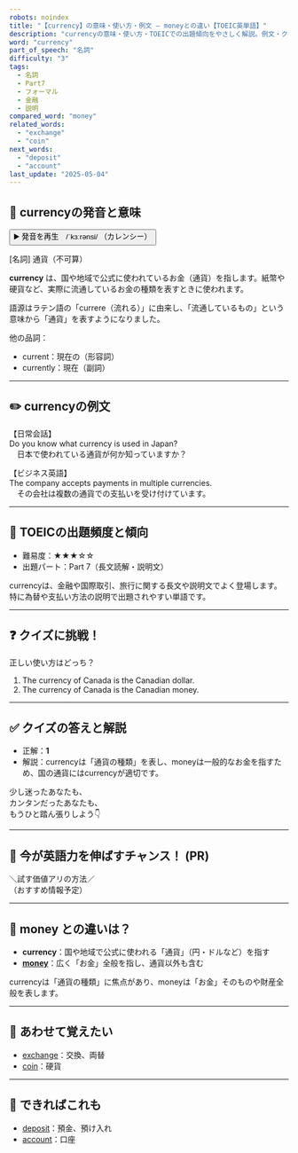 ```yaml
---
robots: noindex
title: "【currency】の意味・使い方・例文 ― moneyとの違い【TOEIC英単語】"
description: "currencyの意味・使い方・TOEICでの出題傾向をやさしく解説。例文・クイズ付きでmoneyとの違いもわかりやすく学べます。"
word: "currency"
part_of_speech: "名詞"
difficulty: "3"
tags:
  - 名詞
  - Part7
  - フォーマル
  - 金融
  - 説明
compared_word: "money"
related_words:
  - "exchange"
  - "coin"
next_words:
  - "deposit"
  - "account"
last_update: "2025-05-04"
---
```


## 🔰 currencyの発音と意味

<button class="play-audio" onclick="playTTS('currency')">
  <span class="play-audio-main">
    ▶️ 発音を再生　/ˈkɜːrənsi/
  </span>
  <span class="play-audio-sub">
    （カレンシー）
  </span>
</button>

[名詞] 通貨（不可算）

**currency** は、国や地域で公式に使われているお金（通貨）を指します。紙幣や硬貨など、実際に流通しているお金の種類を表すときに使われます。

語源はラテン語の「currere（流れる）」に由来し、「流通しているもの」という意味から「通貨」を表すようになりました。

他の品詞：  
- current：現在の（形容詞）
- currently：現在（副詞）

---

## ✏️ currencyの例文

【日常会話】  
Do you know what currency is used in Japan?  
　日本で使われている通貨が何か知っていますか？

【ビジネス英語】  
The company accepts payments in multiple currencies.  
　その会社は複数の通貨での支払いを受け付けています。

---

## 🎯 TOEICの出題頻度と傾向

- 難易度：★★★☆☆
- 出題パート：Part 7（長文読解・説明文）

currencyは、金融や国際取引、旅行に関する長文や説明文でよく登場します。特に為替や支払い方法の説明で出題されやすい単語です。

---

## ❓ クイズに挑戦！

正しい使い方はどっち？

1. The currency of Canada is the Canadian dollar.  
2. The currency of Canada is the Canadian money.

---

## ✅ クイズの答えと解説

- 正解：**1**
- 解説：currencyは「通貨の種類」を表し、moneyは一般的なお金を指すため、国の通貨にはcurrencyが適切です。

少し迷ったあなたも、  
カンタンだったあなたも、  
もうひと踏ん張りしよう👇️

---

## 🚀 今が英語力を伸ばすチャンス！ (PR)

<div class="info-center">
＼試す価値アリの方法／<br>  
（おすすめ情報予定）
</div>

---

## 🤔  money との違いは？

- **currency**：国や地域で公式に使われる「通貨」（円・ドルなど）を指す
- **[money](/word/money)**：広く「お金」全般を指し、通貨以外も含む

currencyは「通貨の種類」に焦点があり、moneyは「お金」そのものや財産全般を表します。

---

## 🧩 あわせて覚えたい

- [exchange](/word/exchange)：交換、両替
- [coin](/word/coin)：硬貨

---

## 📖 できればこれも

- [deposit](/word/deposit)：預金、預け入れ
- [account](/word/account)：口座

<!-- cvid: aid04_bid19 -->
